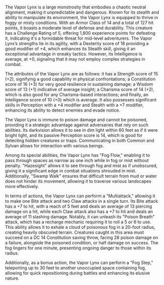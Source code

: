 The Vapor Lynx is a large monstrosity that embodies a chaotic neutral alignment, making it unpredictable and dangerous. Known for its stealth and ability to manipulate its environment, the Vapor Lynx is equipped to thrive in foggy or misty conditions. With an Armor Class of 14 and a total of 127 hit points, it boasts a moderate level of defense and durability. This creature has a Challenge Rating of 5, offering 1,800 experience points for defeating it, indicating it's a formidable threat for mid-level adventurers. The Vapor Lynx’s strengths lie in its agility, with a Dexterity score of 18 providing a good modifier of +4, which enhances its Stealth skill, giving it an exceptional advantage in sneaky tactics. However, its Intelligence is average, at +0, signaling that it may not employ complex strategies in combat.

The attributes of the Vapor Lynx are as follows: it has a Strength score of 15 (+2), signifying a good capability in physical confrontations; a Constitution score of 16 (+3) for very good resilience in sustaining damage; a Wisdom score of 13 (+1) indicative of average insight; a Charisma score of 14 (+2), which is also good for any Charisma-based interactions; and finally, an Intelligence score of 10 (+0) which is average. It also possesses significant skills in Perception with a +4 modifier and Stealth with a +7 modifier, enhancing its ability to detect enemies and evade notice.

The Vapor Lynx is immune to poison damage and cannot be poisoned, providing it a strategic advantage against adversaries that rely on such abilities. Its darkvision allows it to see in dim light within 60 feet as if it were bright light, and its passive Perception score is 14, which is good for detecting hidden creatures or traps. Communicating in both Common and Sylvan allows for interaction with various beings.

Among its special abilities, the Vapor Lynx has "Fog Flow," enabling it to pass through spaces as narrow as one inch while in fog or mist without penalty. "Hazesight" allows it to see through fog and mist as if unobscured, giving it a significant edge in combat situations shrouded in mist. Additionally, "Swamp Walk" ensures that difficult terrain from mud or water does not hinder its movement, allowing it to traverse various landscapes more effectively.

In terms of actions, the Vapor Lynx can perform a "Multiattack," allowing it to make one Bite attack and two Claw attacks in a single turn. Its Bite attack has a +7 to hit, with a reach of 5 feet and deals an average of 13 piercing damage on a hit, while each Claw attack also has a +7 to hit and deals an average of 11 slashing damage. Notably, it can unleash its "Poison Breath" attack, which has a recharge mechanic requiring it to roll a 5 or 6 to use. This ability allows it to exhale a cloud of poisonous fog in a 20-foot radius, creating heavily obscured terrain. Creatures caught in this area must succeed on a DC 14 Constitution saving throw, facing 28 poison damage on a failure, alongside the poisoned condition, or half damage on success. The fog lingers for one minute, presenting ongoing danger to those within its radius.

Additionally, as a bonus action, the Vapor Lynx can perform a "Fog Step," teleporting up to 30 feet to another unoccupied space containing fog, allowing for quick repositioning during battles and enhancing its elusive nature.